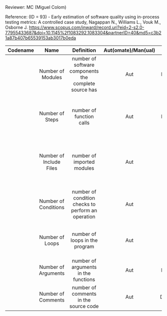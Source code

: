 Reviewer: MC (Miguel Colom)

Reference: (ID = 93) - Early estimation of software quality using in-process testing metrics: A controlled case study, Nagappan N., Williams L., Vouk M., Osborne J.
<https://www.scopus.com/inward/record.uri?eid=2-s2.0-77955433687&doi=10.1145%2f1083292.1083304&partnerID=40&md5=c3b21a87b407b65539153ab3017b0eda>

| Codename | Name  | Definition | Aut(omate)/Man(ual) | Category | Comment |
| :------: | :---: | :--------: | :-----------------: | :------: | :-----: |
||Number of Modules|number of software components the complete source has|Aut|Maintainability||
||Number of Steps|number of function calls|Aut|Maintainability|a "step" is a call to a function in the terminology of this article.|
||Number of Include Files|number of imported modules|Aut|Complexity|this includes the modules of the program and external libraries|
||Number of Conditions|number of condition checks to perform an operation|Aut|Complexity|for example, conditions in "if" or "while" loops|
||Number of Loops|number of loops in the program|Aut|Complexity|similar to "Number of Conditions", but specific to loops|
||Number of Arguments|number of arguments in the functions|Aut|Maintainability||
||Number of Comments|number of comments in the source code|Aut|Documentation||
